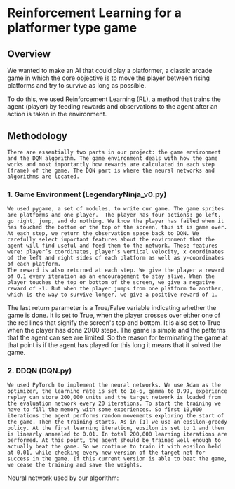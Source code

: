 # Reinforcement Learning for a platformer type game

## Overview

We wanted to make an AI that could play a platformer, a classic arcade game in which the core objective is to move the player between rising platforms and try to  survive as long as possible.

To do this, we used Reinforcement Learning (RL), a method that trains the agent (player) by feeding rewards and observations to the agent after an action is taken in the environment.

## Methodology

	There are essentially two parts in our project: the game environment and the DQN algorithm. The game environment deals with how the game works and most importantly how rewards are calculated in each step (frame) of the game. The DQN part is where the neural networks and algorithms are located.

### 1. Game Environment (LegendaryNinja_v0.py)
	We used pygame, a set of modules, to write our game. The game sprites are platforms and one player.  The player has four actions: go left, go right, jump, and do nothing. We know the player has failed when it has touched the bottom or the top of the screen, thus it is game over. 	
	At each step, we return the observation space back to DQN. We carefully select important features about the environment that the agent will find useful and feed them to the network. These features were: player’s coordinates, player’s vertical velocity, x coordinates of the left and right sides of each platform as well as y-coordinates of each platform. 
	The reward is also returned at each step. We give the player a reward of 0.1 every iteration as an encouragement to stay alive. When the player touches the top or bottom of the screen, we give a negative reward of -1. But when the player jumps from one platform to another, which is the way to survive longer, we give a positive reward of 1.
The last return parameter is a True/False variable indicating whether the game is done. It is set to True, when the player crosses over either one of the red lines that signify the screen's top and bottom. It is also set to True when the player has done 2000 steps. The game is simple and the patterns that the agent can see are limited. So the reason for terminating the game at that point is if the agent has played for this long it means that it solved the game.
### 2. DDQN (DQN.py)	
	We used PyTorch to implement the neural networks. We use Adam as the optimizer, the learning rate is set to 1e-6, gamma to 0.99, experience replay can store 200,000 units and the target network is loaded from the evaluation network every 20 iterations. To start the training we have to fill the memory with some experiences. So first 10,000 iterations the agent performs random movements exploring the start of the game. Then the training starts. As in [1] we use an epsilon-greedy policy. At the first learning iteration, epsilon is set to 1 and then is linearly annealed to 0.01. In total 200,000 learning iterations are performed. At this point, the agent should be trained well enough to actually beat the game. So we continue to train it with epsilon held at 0.01, while checking every new version of the target net for success in the game. If this current version is able to beat the game, we cease the training and save the weights.
Neural network used by our algorithm:

